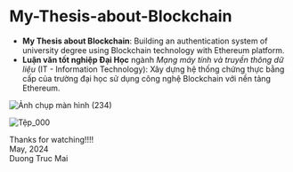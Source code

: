 # My-Thesis-about-Blockchain
- **My Thesis about Blockchain**: Building an authentication system of university degree using Blockchain technology with Ethereum platform. 
- **Luận văn tốt nghiệp Đại Học** ngành _Mạng máy tính và truyền thông dữ liệu_ (IT - Information Technology): Xây dựng hệ thống chứng thực bằng cấp của trường đại học sử dụng công nghệ Blockchain với nền tảng Ethereum. 
  
![Ảnh chụp màn hình (234)](https://github.com/duongtrucmai/My-Thesis-about-Blockchain/assets/95559754/6fa57867-6f8c-4b85-ab88-d988632b1a1d)


![Tệp_000](https://github.com/duongtrucmai/My-Thesis-about-Blockchain/assets/95559754/74056f25-c52e-4240-b321-85ec9f071be1)




Thanks for watching!!!!  
May, 2024  
Duong Truc Mai

